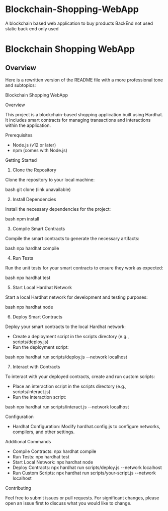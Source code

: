 # Blockchain-Shopping-WebApp
A blockchain based web application to buy products BackEnd not used static back end only used
# Blockchain Shopping WebApp

## Overview

Here is a rewritten version of the README file with a more professional tone and subtopics:

Blockchain Shopping WebApp

Overview

This project is a blockchain-based shopping application built using Hardhat. It includes smart contracts for managing transactions and interactions within the application.

Prerequisites

- Node.js (v12 or later)
- npm (comes with Node.js)

Getting Started

1. Clone the Repository

Clone the repository to your local machine:


bash
git clone (link unavailable)


2. Install Dependencies

Install the necessary dependencies for the project:


bash
npm install


3. Compile Smart Contracts

Compile the smart contracts to generate the necessary artifacts:


bash
npx hardhat compile


4. Run Tests

Run the unit tests for your smart contracts to ensure they work as expected:


bash
npx hardhat test


5. Start Local Hardhat Network

Start a local Hardhat network for development and testing purposes:


bash
npx hardhat node


6. Deploy Smart Contracts

Deploy your smart contracts to the local Hardhat network:

- Create a deployment script in the scripts directory (e.g., scripts/deploy.js)
- Run the deployment script:


bash
npx hardhat run scripts/deploy.js --network localhost


7. Interact with Contracts

To interact with your deployed contracts, create and run custom scripts:

- Place an interaction script in the scripts directory (e.g., scripts/interact.js)
- Run the interaction script:


bash
npx hardhat run scripts/interact.js --network localhost


Configuration

- Hardhat Configuration: Modify hardhat.config.js to configure networks, compilers, and other settings.

Additional Commands

- Compile Contracts: npx hardhat compile
- Run Tests: npx hardhat test
- Start Local Network: npx hardhat node
- Deploy Contracts: npx hardhat run scripts/deploy.js --network localhost
- Run Custom Scripts: npx hardhat run scripts/your-script.js --network localhost

Contributing

Feel free to submit issues or pull requests. For significant changes, please open an issue first to discuss what you would like to change.

